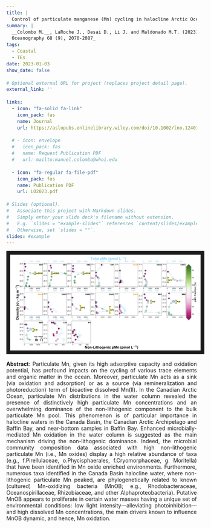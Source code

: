```yaml
---
title: |
  Control of particulate manganese (Mn) cycling in halocline Arctic Ocean waters by putative Mn-oxidizing bacterial dynamics
summary: |
  __Colombo M.__, LaRoche J., Desai D., Li J. and Maldonado M.T. (2023) _Limnology and 
  Oceanography 68 (9), 2070-2087_
tags:
  - Coastal
  - TEs
date: 2023-01-03
show_date: false

# Optional external URL for project (replaces project detail page).
external_link: ''

links:
  - icon: "fa-solid fa-link"
    icon_pack: fas
    name: Journal
    url: https://aslopubs.onlinelibrary.wiley.com/doi/10.1002/lno.12407#pane-pcw-references

  # - icon: envelope
  #   icon_pack: fas
  #   name: Request Publication PDF
  #   url: mailto:manuel.colombo@whoi.edu 

  - icon: "fa-regular fa-file-pdf"
    icon_pack: fas
    name: Publication PDF
    url: LO2023.pdf 

# Slides (optional).
#   Associate this project with Markdown slides.
#   Simply enter your slide deck's filename without extension.
#   E.g. `slides = "example-slides"` references `content/slides/example-slides.md`.
#   Otherwise, set `slides = ""`.
slides: #example
---
```

<p align="center">
<img src="LO2023.png" width="900px" max-height= auto border="10"/>
</p>


**Abstract**: Particulate Mn, given its high adsorptive capacity and oxidation potential, has profound impacts on the cycling of various trace elements and organic matter in the ocean. Moreover, particulate Mn acts as a sink (via oxidation and adsorption) or as a source (via remineralization and photoreduction) term of bioactive dissolved Mn(II). In the Canadian Arctic Ocean, particulate Mn distributions in the water column revealed the presence of distinctively high particulate Mn concentrations and an overwhelming dominance of the non-lithogenic component to the bulk particulate Mn pool. This phenomenon is of particular importance in halocline waters in the Canada Basin, the Canadian Arctic Archipelago and Baffin Bay, and near-bottom samples in Baffin Bay. Enhanced microbially-mediated Mn oxidation in the water column is suggested as the main mechanism driving the non-lithogenic dominance. Indeed, the microbial community composition data associated with high non-lithogenic particulate Mn (i.e., Mn oxides) display a high relative abundance of taxa (e.g., f.Pirellulaceae, o.Phycisphaerales, f.Cryomorphaceae, g. Moritella) that have been identified in Mn oxide enriched environments. Furthermore, numerous taxa identified in the Canada Basin halocline water, where non-lithogenic particulate Mn peaked, are phylogenetically related to known (cultured) Mn-oxidizing bacteria (MnOB; e.g., Rhodobacteraceae, Oceanospirillaceae, Rhizobiaceae, and other Alphaproteobacteria). Putative MnOB appears to proliferate in certain water masses having a unique set of environmental conditions: low light intensity—alleviating photoinhibition—and high dissolved Mn concentrations, the main drivers known to influence MnOB dynamic, and hence, Mn oxidation.
<style>body {text-align: justify}</style>